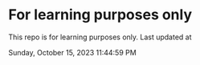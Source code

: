 # For learning purposes only
This repo is for learning purposes only.
Last updated at

Sunday, October 15, 2023 11:44:59 PM

